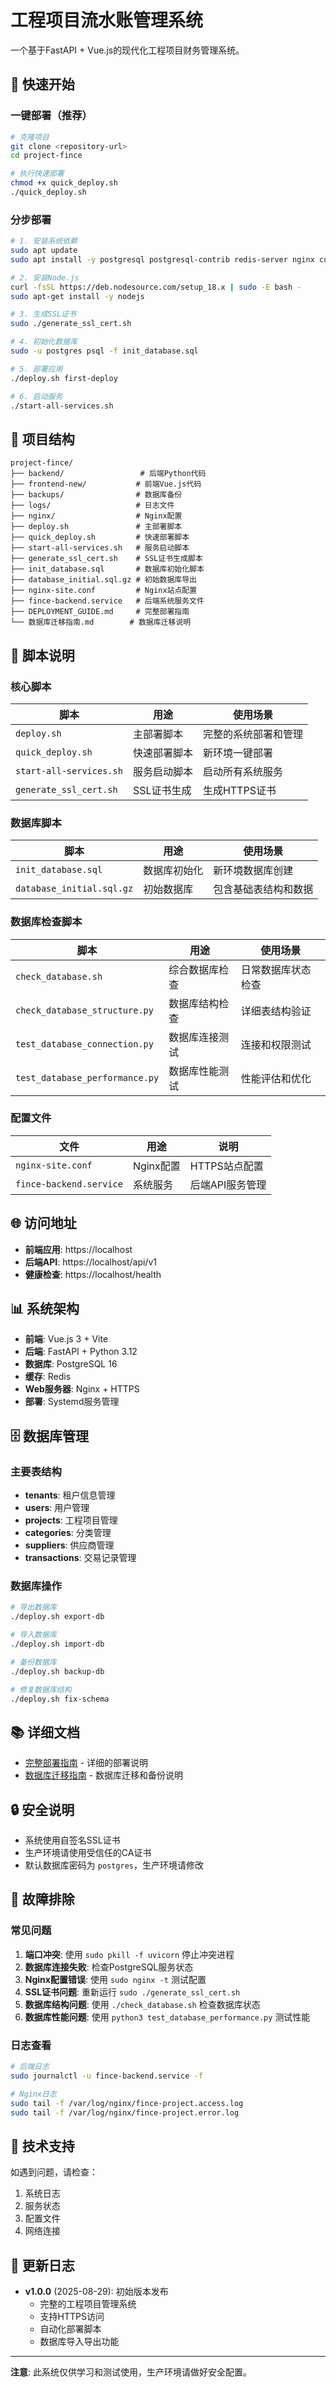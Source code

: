# 工程项目流水账管理系统

一个基于FastAPI + Vue.js的现代化工程项目财务管理系统。

## 🚀 快速开始

### 一键部署（推荐）

```bash
# 克隆项目
git clone <repository-url>
cd project-fince

# 执行快速部署
chmod +x quick_deploy.sh
./quick_deploy.sh
```

### 分步部署

```bash
# 1. 安装系统依赖
sudo apt update
sudo apt install -y postgresql postgresql-contrib redis-server nginx curl wget git

# 2. 安装Node.js
curl -fsSL https://deb.nodesource.com/setup_18.x | sudo -E bash -
sudo apt-get install -y nodejs

# 3. 生成SSL证书
sudo ./generate_ssl_cert.sh

# 4. 初始化数据库
sudo -u postgres psql -f init_database.sql

# 5. 部署应用
./deploy.sh first-deploy

# 6. 启动服务
./start-all-services.sh
```

## 📁 项目结构

```
project-fince/
├── backend/                 # 后端Python代码
├── frontend-new/           # 前端Vue.js代码
├── backups/                # 数据库备份
├── logs/                   # 日志文件
├── nginx/                  # Nginx配置
├── deploy.sh               # 主部署脚本
├── quick_deploy.sh         # 快速部署脚本
├── start-all-services.sh   # 服务启动脚本
├── generate_ssl_cert.sh    # SSL证书生成脚本
├── init_database.sql       # 数据库初始化脚本
├── database_initial.sql.gz # 初始数据库导出
├── nginx-site.conf         # Nginx站点配置
├── fince-backend.service   # 后端系统服务文件
├── DEPLOYMENT_GUIDE.md     # 完整部署指南
└── 数据库迁移指南.md        # 数据库迁移说明
```

## 🔧 脚本说明

### 核心脚本

| 脚本 | 用途 | 使用场景 |
|------|------|----------|
| `deploy.sh` | 主部署脚本 | 完整的系统部署和管理 |
| `quick_deploy.sh` | 快速部署脚本 | 新环境一键部署 |
| `start-all-services.sh` | 服务启动脚本 | 启动所有系统服务 |
| `generate_ssl_cert.sh` | SSL证书生成 | 生成HTTPS证书 |

### 数据库脚本

| 脚本 | 用途 | 使用场景 |
|------|------|----------|
| `init_database.sql` | 数据库初始化 | 新环境数据库创建 |
| `database_initial.sql.gz` | 初始数据库 | 包含基础表结构和数据 |

### 数据库检查脚本

| 脚本 | 用途 | 使用场景 |
|------|------|----------|
| `check_database.sh` | 综合数据库检查 | 日常数据库状态检查 |
| `check_database_structure.py` | 数据库结构检查 | 详细表结构验证 |
| `test_database_connection.py` | 数据库连接测试 | 连接和权限测试 |
| `test_database_performance.py` | 数据库性能测试 | 性能评估和优化 |

### 配置文件

| 文件 | 用途 | 说明 |
|------|------|------|
| `nginx-site.conf` | Nginx配置 | HTTPS站点配置 |
| `fince-backend.service` | 系统服务 | 后端API服务管理 |

## 🌐 访问地址

- **前端应用**: https://localhost
- **后端API**: https://localhost/api/v1
- **健康检查**: https://localhost/health

## 📊 系统架构

- **前端**: Vue.js 3 + Vite
- **后端**: FastAPI + Python 3.12
- **数据库**: PostgreSQL 16
- **缓存**: Redis
- **Web服务器**: Nginx + HTTPS
- **部署**: Systemd服务管理

## 🗄️ 数据库管理

### 主要表结构

- **tenants**: 租户信息管理
- **users**: 用户管理
- **projects**: 工程项目管理
- **categories**: 分类管理
- **suppliers**: 供应商管理
- **transactions**: 交易记录管理

### 数据库操作

```bash
# 导出数据库
./deploy.sh export-db

# 导入数据库
./deploy.sh import-db

# 备份数据库
./deploy.sh backup-db

# 修复数据库结构
./deploy.sh fix-schema
```

## 📚 详细文档

- [完整部署指南](DEPLOYMENT_GUIDE.md) - 详细的部署说明
- [数据库迁移指南](数据库迁移指南.md) - 数据库迁移和备份说明

## 🔒 安全说明

- 系统使用自签名SSL证书
- 生产环境请使用受信任的CA证书
- 默认数据库密码为 `postgres`，生产环境请修改

## 🚨 故障排除

### 常见问题

1. **端口冲突**: 使用 `sudo pkill -f uvicorn` 停止冲突进程
2. **数据库连接失败**: 检查PostgreSQL服务状态
3. **Nginx配置错误**: 使用 `sudo nginx -t` 测试配置
4. **SSL证书问题**: 重新运行 `sudo ./generate_ssl_cert.sh`
5. **数据库结构问题**: 使用 `./check_database.sh` 检查数据库状态
6. **数据库性能问题**: 使用 `python3 test_database_performance.py` 测试性能

### 日志查看

```bash
# 后端日志
sudo journalctl -u fince-backend.service -f

# Nginx日志
sudo tail -f /var/log/nginx/fince-project.access.log
sudo tail -f /var/log/nginx/fince-project.error.log
```

## 🤝 技术支持

如遇到问题，请检查：
1. 系统日志
2. 服务状态
3. 配置文件
4. 网络连接

## 📝 更新日志

- **v1.0.0** (2025-08-29): 初始版本发布
  - 完整的工程项目管理系统
  - 支持HTTPS访问
  - 自动化部署脚本
  - 数据库导入导出功能

---

**注意**: 此系统仅供学习和测试使用，生产环境请做好安全配置。
